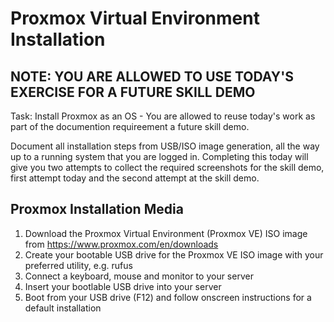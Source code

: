 Proxmox Virtual Environment Installation
========================================
NOTE: YOU ARE ALLOWED TO USE TODAY'S EXERCISE FOR A FUTURE SKILL DEMO
---------------------------------------------------------------------
Task: Install Proxmox as an OS - You are allowed to reuse today's work as part of the documention requireement a future skill demo.

Document all installation steps from USB/ISO image generation, all the way up to a running system that you are logged in. Completing this today will give you two attempts to collect the required screenshots for the skill demo, first attempt today and the second attempt at the skill demo.

Proxmox Installation Media
--------------------------
1. Download the Proxmox Virtual Environment (Proxmox VE) ISO image from https://www.proxmox.com/en/downloads
2. Create your bootable USB drive for the Proxmox VE ISO image with your preferred utility, e.g. rufus
3. Connect a keyboard, mouse and monitor to your server
4. Insert your bootlable USB drive into your server
5. Boot from your USB drive (F12) and follow onscreen instructions for a default installation

